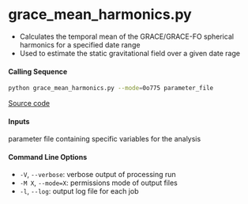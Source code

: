 grace_mean_harmonics.py
=======================

 - Calculates the temporal mean of the GRACE/GRACE-FO spherical harmonics for a specified date range
 - Used to estimate the static gravitational field over a given date rage

#### Calling Sequence
```bash
python grace_mean_harmonics.py --mode=0o775 parameter_file
```
[Source code](https://github.com/tsutterley/read-GRACE-harmonics/blob/main/scripts/grace_mean_harmonics.py)

#### Inputs
   parameter file containing specific variables for the analysis

#### Command Line Options
 - `-V`, `--verbose`: verbose output of processing run
 - `-M X`, `--mode=X`: permissions mode of output files
 - `-l`, `--log`: output log file for each job
